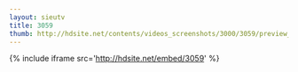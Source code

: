 ```yaml
---
layout: sieutv
title: 3059
thumb: http://hdsite.net/contents/videos_screenshots/3000/3059/preview_360p.mp4.jpg
---
```

{% include iframe src='http://hdsite.net/embed/3059' %}
 
